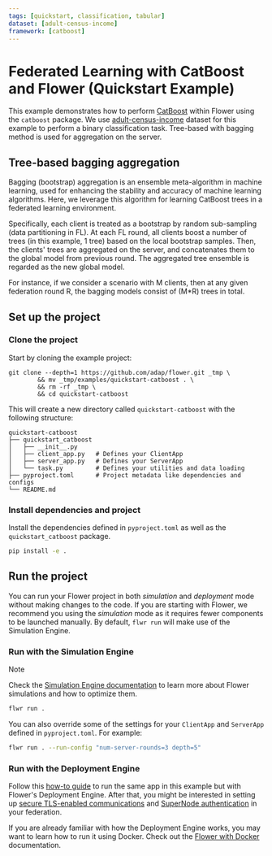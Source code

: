 ```yaml
---
tags: [quickstart, classification, tabular]
dataset: [adult-census-income]
framework: [catboost]
---
```


# Federated Learning with CatBoost and Flower (Quickstart Example)

This example demonstrates how to perform [CatBoost](https://catboost.ai) within Flower using the `catboost` package.
We use [adult-census-income](https://huggingface.co/datasets/scikit-learn/adult-census-income) dataset for this example to perform a binary classification task.
Tree-based with bagging method is used for aggregation on the server.

## Tree-based bagging aggregation

Bagging (bootstrap) aggregation is an ensemble meta-algorithm in machine learning, used for enhancing the stability and accuracy of machine learning algorithms. Here, we leverage this algorithm for learning CatBoost trees in a federated learning environment.

Specifically, each client is treated as a bootstrap by random sub-sampling (data partitioning in FL). At each FL round, all clients boost a number of trees (in this example, 1 tree) based on the local bootstrap samples.
Then, the clients' trees are aggregated on the server, and concatenates them to the global model from previous round. The aggregated tree ensemble is regarded as the new global model.

For instance, if we consider a scenario with M clients, then at any given federation round R, the bagging models consist of (M\*R) trees in total.

## Set up the project

### Clone the project

Start by cloning the example project:

```shell
git clone --depth=1 https://github.com/adap/flower.git _tmp \
        && mv _tmp/examples/quickstart-catboost . \
        && rm -rf _tmp \
        && cd quickstart-catboost
```

This will create a new directory called `quickstart-catboost` with the following structure:

```shell
quickstart-catboost
├── quickstart_catboost
│   ├── __init__.py
│   ├── client_app.py   # Defines your ClientApp
│   ├── server_app.py   # Defines your ServerApp
│   └── task.py         # Defines your utilities and data loading
├── pyproject.toml      # Project metadata like dependencies and configs
└── README.md
```

### Install dependencies and project

Install the dependencies defined in `pyproject.toml` as well as the `quickstart_catboost` package.

```bash
pip install -e .
```

## Run the project

You can run your Flower project in both _simulation_ and _deployment_ mode without making changes to the code. If you are starting with Flower, we recommend you using the _simulation_ mode as it requires fewer components to be launched manually. By default, `flwr run` will make use of the Simulation Engine.

### Run with the Simulation Engine

> [!NOTE]
> Check the [Simulation Engine documentation](https://flower.ai/docs/framework/how-to-run-simulations.html) to learn more about Flower simulations and how to optimize them.

```bash
flwr run .
```

You can also override some of the settings for your `ClientApp` and `ServerApp` defined in `pyproject.toml`. For example:

```bash
flwr run . --run-config "num-server-rounds=3 depth=5"
```

### Run with the Deployment Engine

Follow this [how-to guide](https://flower.ai/docs/framework/how-to-run-flower-with-deployment-engine.html) to run the same app in this example but with Flower's Deployment Engine. After that, you might be interested in setting up [secure TLS-enabled communications](https://flower.ai/docs/framework/how-to-enable-tls-connections.html) and [SuperNode authentication](https://flower.ai/docs/framework/how-to-authenticate-supernodes.html) in your federation.

If you are already familiar with how the Deployment Engine works, you may want to learn how to run it using Docker. Check out the [Flower with Docker](https://flower.ai/docs/framework/docker/index.html) documentation.
